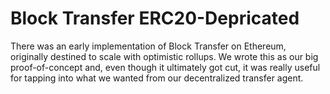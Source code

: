 # Block Transfer ERC20-Depricated
There was an early implementation of Block Transfer on Ethereum, originally destined to scale with optimistic rollups. We wrote this as our big proof-of-concept and, even though it ultimately got cut, it was really useful for tapping into what we wanted from our decentralized transfer agent.
